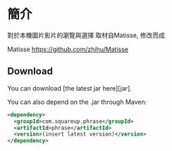 簡介
==================================
對於本機圖片影片的瀏覽與選擇
取材自Matisse, 修改而成

Matisse
https://github.com/zhihu/Matisse

Download
--------

You can download [the latest jar here][jar].

You can also depend on the .jar through Maven:

```xml
<dependency>
  <groupId>com.squareup.phrase</groupId>
  <artifactId>phrase</artifactId>
  <version>(insert latest version)</version>
</dependency>

